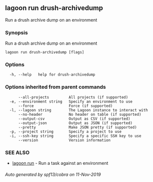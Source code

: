 ## lagoon run drush-archivedump

Run a drush archive dump on an environment

### Synopsis

Run a drush archive dump on an environment

```
lagoon run drush-archivedump [flags]
```

### Options

```
  -h, --help   help for drush-archivedump
```

### Options inherited from parent commands

```
      --all-projects         All projects (if supported)
  -e, --environment string   Specify an environment to use
      --force                Force (if supported)
  -l, --lagoon string        The Lagoon instance to interact with
      --no-header            No header on table (if supported)
      --output-csv           Output as CSV (if supported)
      --output-json          Output as JSON (if supported)
      --pretty               Make JSON pretty (if supported)
  -p, --project string       Specify a project to use
  -i, --ssh-key string       Specify a specific SSH key to use
      --version              Version information
```

### SEE ALSO

* [lagoon run](lagoon_run.md)	 - Run a task against an environment

###### Auto generated by spf13/cobra on 11-Nov-2019
